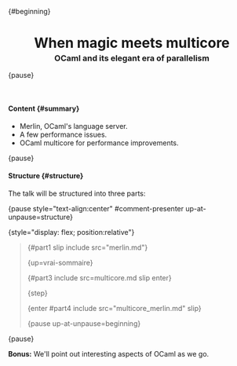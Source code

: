 {#beginning}
<h1 style="text-align: center;">When magic meets multicore</h1>
<h3 style="margin-top: -15px; text-align: center">OCaml and its elegant era of parallelism</h3>

<!-- # When magic meets multicore
# OCaml and its elegant era of parallelism -->

{pause}

<br>

#### Content {#summary}

- Merlin, OCaml's language server.
- A few performance issues.
- OCaml multicore for performance improvements.









<!-- {.block #cool title="The point of this demo" pause}
>
> foo
> 

{pause #vrai-sommaire up=cool} -->


<!-- <br> -->

{pause}

#### Structure {#structure}

The talk will be structured into three parts:

{pause style="text-align:center" #comment-presenter up-at-unpause=structure}

{style="display: flex; position:relative"}
> {#part1 slip include src="merlin.md"}
>
> {up=vrai-sommaire}
>
> {#part3 include src=multicore.md slip enter}
>
> {step}
>
> {enter #part4 include src="multicore_merlin.md" slip}
>
> {pause up-at-unpause=beginning}
>

{pause}

**Bonus:** We'll point out interesting aspects of OCaml as we go.




















<!-- > {#merci pause}
> > {#merci-2}
> > > # Merci de votre attention !
> > >
> > > - Site du projet : <https://github.com/panglesd/slipshow/>
> > >
> > > - Documentation : <https://slipshow.readthedocs.io/>
> > >
> > > - Source de ces slides : <https://choum.net/panglesd/slides/campus_du_libre.md>
> > >
> > > - Sliphub : <https://sliphub.choum.net/>







<style>
#merci {
  position:absolute;
  padding-right:200px;
  padding-left:200px;
  padding-top: 50px;
  padding-bottom: 50px;
  background-color: yellowgreen;
  top: 303px;
  border-radius: 30px;
}
#merci-2 {
  animation: growShrink 2s infinite;
}
@keyframes growShrink {
    0%, 100% {
      transform: scale(1); /* Original size */
    }
    50% {
      transform: scale(1.15); /* Enlarged size */
    }
  }
</style>


<style>
.flex {
  display: flex;
    justify-content: space-evenly;
}
.grow {
  flex-grow: 1;
}

.touche code {
  margin-left: 10px;
  display: inline-block;
  border: 3px solid black;
  padding: 9px;
  border-radius: 12px;
  width: 20px;
  height: 29px;
}
.touche.space code {
  width: 90px;
}
</style>



<style>
#youhou {
    font-size:1.5em
}
code {
  background-color:#f3f3f3;
}
</style> -->


